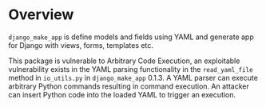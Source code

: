 # Overview

`django_make_app` is define models and fields using YAML and generate app for Django with views, forms, templates etc.

This package is vulnerable to Arbitrary Code Execution, an exploitable vulnerability exists in the YAML parsing functionality in the `read_yaml_file` method in `io_utils.py` in `django_make_app` 0.1.3. A YAML parser can execute arbitrary Python commands resulting in command execution. An attacker can insert Python code into the loaded YAML to trigger an execution.
